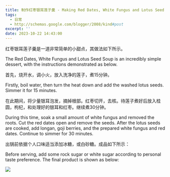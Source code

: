```yaml
---
title: 制作红枣银耳莲子羹 - Making Red Dates, White Fungus and Lotus Seed Soup
tags:
  - 日常
  - http://schemas.google.com/blogger/2008/kind#post
excerpt: ''
date: 2023-10-22 14:43:00
---
```


<!-- more -->
红枣银耳莲子羹是一道非常简单的小甜点，其做法如下所示。

The Red Dates, White Fungus and Lotus Seed Soup is an incredibly simple dessert, with the instructions demonstrated as below.

  

首先，烧开水，调小火，放入洗净的莲子，煮15分钟。

Firstly, boil water, then turn the heat down and add the washed lotus seeds. Simmer it for 15 minutes.

  

在此期间，将少量银耳泡发，摘掉根部。红枣切开，去核。待莲子煮好后放入桂圆，枸杞，和处理好的银耳和红枣。继续煮30分钟。

During this time, soak a small amount of white fungus and removed the roots. Cut the red dates open and remove the seeds. After the lotus seeds are cooked, add longan, goji berries, and the prepared white fungus and red dates. Continue to simmer for 30 minutes.

  

出锅前依据个人口味适当添加冰糖，或白砂糖。成品如下所示：

Before serving, add some rock sugar or white sugar according to personal taste preference. The final product is shown as below:

[![](https://blogger.googleusercontent.com/img/a/AVvXsEhxHwjKDdPQbryp2vzWo1nSrLdg33hwQ60g9xkTomZmkfFSWYTJoVOuOXii0OU-ERcPvmT4-we5w4VsBQbS2ToI-_7YbVpCDWMvAo2RMY1PJtExVOGMzizBktSZNSJJitEYB8pNM4VIwgXUg-KFLzNeJPJ0OvbO0nMPOSDLdIu6cpoRHoY_1fwREnjy0Os=w640-h480)](https://blogger.googleusercontent.com/img/a/AVvXsEhxHwjKDdPQbryp2vzWo1nSrLdg33hwQ60g9xkTomZmkfFSWYTJoVOuOXii0OU-ERcPvmT4-we5w4VsBQbS2ToI-_7YbVpCDWMvAo2RMY1PJtExVOGMzizBktSZNSJJitEYB8pNM4VIwgXUg-KFLzNeJPJ0OvbO0nMPOSDLdIu6cpoRHoY_1fwREnjy0Os)